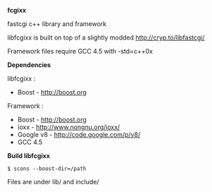 **fcgixx**

fastcgi c++ library and framework

libfcgixx is built on top of a slightly modded http://cryp.to/libfastcgi/

Framework files require GCC 4.5 with -std=c++0x


**Dependencies**

libfcgixx :

*   Boost - http://boost.org

Framework :

*   Boost - http://boost.org
*   ioxx - http://www.nongnu.org/ioxx/
*   Google v8 - http://code.google.com/p/v8/
*   GCC 4.5


**Build libfcgixx**
  
    $ scons --boost-dir=/path

Files are under lib/ and include/
